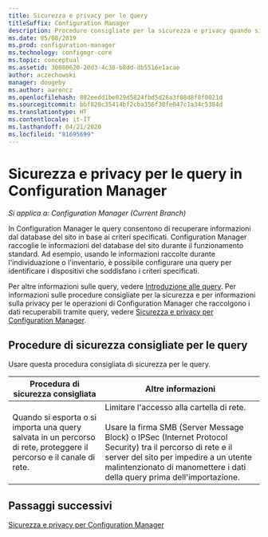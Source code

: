 ```yaml
---
title: Sicurezza e privacy per le query
titleSuffix: Configuration Manager
description: Procedure consigliate per la sicurezza e privacy quando si esegue una query per ottenere informazioni dal database del sito.
ms.date: 05/08/2019
ms.prod: configuration-manager
ms.technology: configmgr-core
ms.topic: conceptual
ms.assetid: 30080620-20d3-4c38-b8dd-db5516e1acae
author: aczechowski
manager: dougeby
ms.author: aaroncz
ms.openlocfilehash: 882eedd1be029d5824fbd5d26a3f08d8f8f0021d
ms.sourcegitcommit: bbf820c35414bf2cba356f30fe047c1a34c5384d
ms.translationtype: HT
ms.contentlocale: it-IT
ms.lasthandoff: 04/21/2020
ms.locfileid: "81695699"
---
```

# <a name="security-and-privacy-for-queries-in-configuration-manager"></a>Sicurezza e privacy per le query in Configuration Manager

*Si applica a: Configuration Manager (Current Branch)*

In Configuration Manager le query consentono di recuperare informazioni dal database del sito in base ai criteri specificati. Configuration Manager raccoglie le informazioni del database del sito durante il funzionamento standard. Ad esempio, usando le informazioni raccolte durante l'individuazione o l'inventario, è possibile configurare una query per identificare i dispositivi che soddisfano i criteri specificati.  

 Per altre informazioni sulle query, vedere [Introduzione alle query](../../../core/servers/manage/introduction-to-queries.md). Per informazioni sulle procedure consigliate per la sicurezza e per informazioni sulla privacy per le operazioni di Configuration Manager che raccolgono i dati recuperabili tramite query, vedere [Sicurezza e privacy per Configuration Manager](../../../core/plan-design/security/security-and-privacy.md).  

## <a name="security-best-practices-for-queries"></a>Procedure di sicurezza consigliate per le query

 Usare questa procedura consigliata di sicurezza per le query.  

|Procedura di sicurezza consigliata|Altre informazioni|  
|----------------------------|----------------------|  
|Quando si esporta o si importa una query salvata in un percorso di rete, proteggere il percorso e il canale di rete.|Limitare l'accesso alla cartella di rete.<br /><br /> Usare la firma SMB (Server Message Block) o IPSec (Internet Protocol Security) tra il percorso di rete e il server del sito per impedire a un utente malintenzionato di manomettere i dati della query prima dell'importazione.|  

## <a name="next-steps"></a>Passaggi successivi
  
[Sicurezza e privacy per Configuration Manager](../../../core/plan-design/security/security-and-privacy.md)
